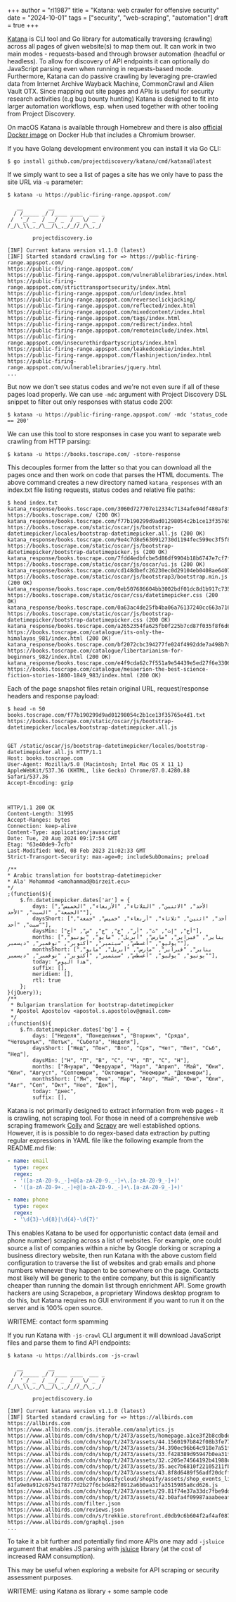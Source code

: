 +++
author = "rl1987"
title = "Katana: web crawler for offensive security"
date = "2024-10-01"
tags = ["security", "web-scraping", "automation"]
draft = true
+++

[Katana](https://github.com/projectdiscovery/katana) is CLI tool and Go library
for automatically traversing (crawling) across all pages of given website(s) to
map them out. It can work in two main modes - requests-based and through browser
automation (headful or headless). To allow for discovery of API endpoints it 
can optionally do JavaScript parsing even when running in requests-based mode.
Furthermore, Katana can do passive crawling by leveraging pre-crawled data from
Internet Archive Wayback Machine, CommonCrawl and Alien Vault OTX.
Since mapping out site pages and APIs is useful for security research activities
(e.g bug bounty hunting) Katana is designed to fit into larger automation 
workflows, esp. when used together with other tooling from Project Discovery.

On macOS Katana is available through Homebrew and there is also [official 
Docker image](https://hub.docker.com/r/projectdiscovery/katana) on Docker Hub
that includes a Chromium browser.

If you have Golang development environment you can install it via Go CLI:

```
$ go install github.com/projectdiscovery/katana/cmd/katana@latest
```

If we simply want to see a list of pages a site has we only have to pass the 
site URL via `-u` parameter:

```
$ katana -u https://public-firing-range.appspot.com/

   __        __                
  / /_____ _/ /____ ____  ___ _
 /  '_/ _  / __/ _  / _ \/ _  /
/_/\_\\_,_/\__/\_,_/_//_/\_,_/							 

		projectdiscovery.io

[INF] Current katana version v1.1.0 (latest)
[INF] Started standard crawling for => https://public-firing-range.appspot.com/
https://public-firing-range.appspot.com/
https://public-firing-range.appspot.com/vulnerablelibraries/index.html
https://public-firing-range.appspot.com/stricttransportsecurity/index.html
https://public-firing-range.appspot.com/urldom/index.html
https://public-firing-range.appspot.com/reverseclickjacking/
https://public-firing-range.appspot.com/reflected/index.html
https://public-firing-range.appspot.com/mixedcontent/index.html
https://public-firing-range.appspot.com/tags/index.html
https://public-firing-range.appspot.com/redirect/index.html
https://public-firing-range.appspot.com/remoteinclude/index.html
https://public-firing-range.appspot.com/insecurethirdpartyscripts/index.html
https://public-firing-range.appspot.com/leakedcookie/index.html
https://public-firing-range.appspot.com/flashinjection/index.html
https://public-firing-range.appspot.com/vulnerablelibraries/jquery.html
...
```

But now we don't see status codes and we're not even sure if all of these pages
load properly. We can use `-mdc` argument with Project Discovery DSL snippet
to filter out only responses with status code 200:

```
$ katana -u https://public-firing-range.appspot.com/ -mdc 'status_code == 200' 
```

We can use this tool to store responses in case you want to separate web 
crawling from HTTP parsing:

```
$ katana -u https://books.toscrape.com/ -store-response
```

This decouples former from the latter so that you can download all the pages
once and then work on code that parses the HTML documents. The above command
creates a new directory named `katana_responses` with an index.txt file listing
requests, status codes and relative file paths:

```
$ head index.txt 
katana_response/books.toscrape.com/3060d727707e12334c7134afe04df480af3f0fdf.txt https://books.toscrape.com/ (200 OK)
katana_response/books.toscrape.com/f77b190299d9ad01298054c2b1ce13f35765e4d1.txt https://books.toscrape.com/static/oscar/js/bootstrap-datetimepicker/locales/bootstrap-datetimepicker.all.js (200 OK)
katana_response/books.toscrape.com/9e4c7d8e5630912730d1194fec599ec3f5f8580e.txt https://books.toscrape.com/static/oscar/js/bootstrap-datetimepicker/bootstrap-datetimepicker.js (200 OK)
katana_response/books.toscrape.com/7fdd4edbfcbe5d86df9904b18b6747e7cf7f0efa.txt https://books.toscrape.com/static/oscar/js/oscar/ui.js (200 OK)
katana_response/books.toscrape.com/cd148dbefc26230ec0d29104eb0408ae640720d2.txt https://books.toscrape.com/static/oscar/js/bootstrap3/bootstrap.min.js (200 OK)
katana_response/books.toscrape.com/0eb507686604bb3002bdf01dc8d1b917c7352867.txt https://books.toscrape.com/static/oscar/css/datetimepicker.css (200 OK)
katana_response/books.toscrape.com/0a63ac4de25fb4ba06a76137240cc663a716b506.txt https://books.toscrape.com/static/oscar/js/bootstrap-datetimepicker/bootstrap-datetimepicker.css (200 OK)
katana_response/books.toscrape.com/a2652354fa625fb0f225b7cd87f035f8f6d6af2c.txt https://books.toscrape.com/catalogue/its-only-the-himalayas_981/index.html (200 OK)
katana_response/books.toscrape.com/bf2072cbc394277fe024f4992dde7a498b7d6a9f.txt https://books.toscrape.com/catalogue/libertarianism-for-beginners_982/index.html (200 OK)
katana_response/books.toscrape.com/e4f9cda62c7f551a9e54439e5ed27f6e3306902a.txt https://books.toscrape.com/catalogue/mesaerion-the-best-science-fiction-stories-1800-1849_983/index.html (200 OK)
```

Each of the page snapshot files retain original URL, request/response headers and
response payload:

```
$ head -n 50 books.toscrape.com/f77b190299d9ad01298054c2b1ce13f35765e4d1.txt 
https://books.toscrape.com/static/oscar/js/bootstrap-datetimepicker/locales/bootstrap-datetimepicker.all.js


GET /static/oscar/js/bootstrap-datetimepicker/locales/bootstrap-datetimepicker.all.js HTTP/1.1
Host: books.toscrape.com
User-Agent: Mozilla/5.0 (Macintosh; Intel Mac OS X 11_1) AppleWebKit/537.36 (KHTML, like Gecko) Chrome/87.0.4280.88 Safari/537.36
Accept-Encoding: gzip



HTTP/1.1 200 OK
Content-Length: 31995
Accept-Ranges: bytes
Connection: keep-alive
Content-Type: application/javascript
Date: Tue, 20 Aug 2024 09:17:54 GMT
Etag: "63e40de9-7cfb"
Last-Modified: Wed, 08 Feb 2023 21:02:33 GMT
Strict-Transport-Security: max-age=0; includeSubDomains; preload

/**
* Arabic translation for bootstrap-datetimepicker
* Ala' Mohammad <amohammad@birzeit.ecu>
*/
;(function($){
	$.fn.datetimepicker.dates['ar'] = {
		days: ["الأحد", "الاثنين", "الثلاثاء", "الأربعاء", "الخميس", "الجمعة", "السبت", "الأحد"],
		daysShort: ["أحد", "اثنين", "ثلاثاء", "أربعاء", "خميس", "جمعة", "سبت", "أحد"],
		daysMin: ["أح", "إث", "ث", "أر", "خ", "ج", "س", "أح"],
		months: ["يناير", "فبراير", "مارس", "أبريل", "مايو", "يونيو", "يوليو", "أغسطس", "سبتمبر", "أكتوبر", "نوفمبر", "ديسمبر"],
		monthsShort: ["يناير", "فبراير", "مارس", "أبريل", "مايو", "يونيو", "يوليو", "أغسطس", "سبتمبر", "أكتوبر", "نوفمبر", "ديسمبر"],
		today: "هذا اليوم",
		suffix: [],
		meridiem: [],
		rtl: true
	};
}(jQuery));
/**
 * Bulgarian translation for bootstrap-datetimepicker
 * Apostol Apostolov <apostol.s.apostolov@gmail.com>
 */
;(function($){
	$.fn.datetimepicker.dates['bg'] = {
		days: ["Неделя", "Понеделник", "Вторник", "Сряда", "Четвъртък", "Петък", "Събота", "Неделя"],
		daysShort: ["Нед", "Пон", "Вто", "Сря", "Чет", "Пет", "Съб", "Нед"],
		daysMin: ["Н", "П", "В", "С", "Ч", "П", "С", "Н"],
		months: ["Януари", "Февруари", "Март", "Април", "Май", "Юни", "Юли", "Август", "Септември", "Октомври", "Ноември", "Декември"],
		monthsShort: ["Ян", "Фев", "Мар", "Апр", "Май", "Юни", "Юли", "Авг", "Сеп", "Окт", "Ное", "Дек"],
		today: "днес",
		suffix: [],
```

Katana is not primarily designed to extract information from web pages - it is 
crawling, not scraping tool. For those in need of a comprehensive web scraping 
framework [Colly](https://go-colly.org/) and [Scrapy](https://scrapy.org/) are
well established options. However, it is is possible to do regex-based data 
extraction by putting regular expressions in YAML file like the following
example from the README.md file:

```yaml
- name: email
  type: regex
  regex:
  - '([a-zA-Z0-9._-]+@[a-zA-Z0-9._-]+\.[a-zA-Z0-9_-]+)'
  - '([a-zA-Z0-9+._-]+@[a-zA-Z0-9._-]+\.[a-zA-Z0-9_-]+)'

- name: phone
  type: regex
  regex:
  - '\d{3}-\d{8}|\d{4}-\d{7}'
```

This enables Katana to be used for opportunistic contact data (email and phone
number) scraping across a list of websites. For example, one could source a list
of companies within a niche by Google dorking or scraping a business directory
website, then run Katana with the above custom field configuration to traverse
the list of websites and grab emails and phone numbers whenever they happen to
be somewhere on the page. Contacts most likely will be generic to the entire
company, but this is significantly cheaper than running the domain list through 
enrichment API. Some growth hackers are using Scrapebox, a proprietary Windows 
desktop program to do this, but Katana requires no GUI environment if you want
to run it on the server and is 100% open source.


WRITEME: contact form spamming

If you run Katana with `-js-crawl` CLI argument it will download JavaScript
files and parse them to find API endpoints:

```
$ katana -u https://allbirds.com -js-crawl

   __        __                
  / /_____ _/ /____ ____  ___ _
 /  '_/ _  / __/ _  / _ \/ _  /
/_/\_\\_,_/\__/\_,_/_//_/\_,_/							 

		projectdiscovery.io

[INF] Current katana version v1.1.0 (latest)
[INF] Started standard crawling for => https://allbirds.com
https://allbirds.com
https://www.allbirds.com/js.iterable.com/analytics.js
https://www.allbirds.com/cdn/shop/t/2473/assets/homepage.a1ce3f2b8cdbde6e27e6.chunk.js
https://www.allbirds.com/cdn/shop/t/2473/assets/44.1560197b842f08b3fe77.chunk.js
https://www.allbirds.com/cdn/shop/t/2473/assets/34.390ec96b64c918e7a51f.chunk.js
https://www.allbirds.com/cdn/shop/t/2473/assets/33.f428389d95947b0ea31f.chunk.js
https://www.allbirds.com/cdn/shop/t/2473/assets/32.c205e74564192b41988c.chunk.js
https://www.allbirds.com/cdn/shop/t/2473/assets/35.aec7b6810f22105211fb.chunk.js
https://www.allbirds.com/cdn/shop/t/2473/assets/43.8f8d6489f56adf20dcff.chunk.js
https://www.allbirds.com/cdn/shopifycloud/shopify/assets/shop_events_listener-61fa9e0a912c675e178777d2b27f6cbd482f8912a6b0aa31fa3515985a8cd626.js
https://www.allbirds.com/cdn/shop/t/2473/assets/29.81f74e37a33dc7fbe9dd.chunk.js
https://www.allbirds.com/cdn/shop/t/2473/assets/42.b0afa4f09987aaabeeaf.chunk.js
https://www.allbirds.com/filter.json
https://www.allbirds.com/reviews.json
https://www.allbirds.com/cdn/s/trekkie.storefront.d0db9c6b604f2af4af0875dc118feaf816931b65.min.js
https://www.allbirds.com/graphql.json
...
```

To take it a bit further and potentially find more APIs one may add 
`-jsluice` argument that enables JS parsing with 
[jsluice](https://github.com/BishopFox/jsluice) library (at the cost of 
increased RAM consumption).

This may be useful when exploring a website for API scraping or security
assessment purposes.

WRITEME: using Katana as library + some sample code

